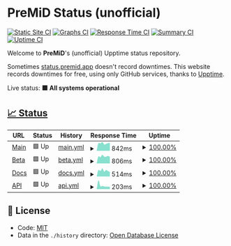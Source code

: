 # PreMiD Status (unofficial)

[![Static Site CI](https://github.com/Hans5958/PreMiD-Upptime/workflows/Static%20Site%20CI/badge.svg)](https://github.com/Hans5958/PreMiD-Upptime/actions?query=workflow%3A%22Static+Site+CI%22)
[![Graphs CI](https://github.com/Hans5958/PreMiD-Upptime/workflows/Graphs%20CI/badge.svg)](https://github.com/Hans5958/PreMiD-Upptime/actions?query=workflow%3A%22Graphs+CI%22)
[![Response Time CI](https://github.com/Hans5958/PreMiD-Upptime/workflows/Response%20Time%20CI/badge.svg)](https://github.com/Hans5958/PreMiD-Upptime/actions?query=workflow%3A%22Response+Time+CI%22)
[![Summary CI](https://github.com/Hans5958/PreMiD-Upptime/workflows/Summary%20CI/badge.svg)](https://github.com/Hans5958/PreMiD-Upptime/actions?query=workflow%3A%22Summary+CI%22)
[![Uptime CI](https://github.com/Hans5958/PreMiD-Upptime/workflows/Uptime%20CI/badge.svg)](https://github.com/Hans5958/PreMiD-Upptime/actions?query=workflow%3A%22Uptime+CI%22)

Welcome to **PreMiD**'s (unofficial) Upptime status repository.

Sometimes [status.premid.app](https://status.premid.app) doesn't record downtimes. This website records downtimes for free, using only GitHub services, thanks to [Upptime](https://github.com/koj-co/upptime).

Live status: <!--live status--> **🟩 All systems operational**

## [📈 Status](https://premid-upptime.netlify.app/)

<!--start: status pages-->
<!-- This summary is generated by Upptime (https://github.com/upptime/upptime) -->
<!-- Do not edit this manually, your changes will be overwritten -->
<!-- prettier-ignore -->
| URL | Status | History | Response Time | Uptime |
| --- | ------ | ------- | ------------- | ------ |
| <img alt="" src="https://icons.duckduckgo.com/ip3/premid.app.ico" height="13"> [Main](https://premid.app) | 🟩 Up | [main.yml](https://github.com/Hans5958/PreMiD-Upptime/commits/HEAD/history/main.yml) | <details><summary><img alt="Response time graph" src="./graphs/main/response-time-week.png" height="20"> 842ms</summary><br><a href="https://premid-upptime.netlify.app/history/main"><img alt="Response time 951" src="https://img.shields.io/endpoint?url=https%3A%2F%2Fraw.githubusercontent.com%2FHans5958%2FPreMiD-Upptime%2FHEAD%2Fapi%2Fmain%2Fresponse-time.json"></a><br><a href="https://premid-upptime.netlify.app/history/main"><img alt="24-hour response time 807" src="https://img.shields.io/endpoint?url=https%3A%2F%2Fraw.githubusercontent.com%2FHans5958%2FPreMiD-Upptime%2FHEAD%2Fapi%2Fmain%2Fresponse-time-day.json"></a><br><a href="https://premid-upptime.netlify.app/history/main"><img alt="7-day response time 842" src="https://img.shields.io/endpoint?url=https%3A%2F%2Fraw.githubusercontent.com%2FHans5958%2FPreMiD-Upptime%2FHEAD%2Fapi%2Fmain%2Fresponse-time-week.json"></a><br><a href="https://premid-upptime.netlify.app/history/main"><img alt="30-day response time 836" src="https://img.shields.io/endpoint?url=https%3A%2F%2Fraw.githubusercontent.com%2FHans5958%2FPreMiD-Upptime%2FHEAD%2Fapi%2Fmain%2Fresponse-time-month.json"></a><br><a href="https://premid-upptime.netlify.app/history/main"><img alt="1-year response time 926" src="https://img.shields.io/endpoint?url=https%3A%2F%2Fraw.githubusercontent.com%2FHans5958%2FPreMiD-Upptime%2FHEAD%2Fapi%2Fmain%2Fresponse-time-year.json"></a></details> | <details><summary><a href="https://premid-upptime.netlify.app/history/main">100.00%</a></summary><a href="https://premid-upptime.netlify.app/history/main"><img alt="All-time uptime 99.91%" src="https://img.shields.io/endpoint?url=https%3A%2F%2Fraw.githubusercontent.com%2FHans5958%2FPreMiD-Upptime%2FHEAD%2Fapi%2Fmain%2Fuptime.json"></a><br><a href="https://premid-upptime.netlify.app/history/main"><img alt="24-hour uptime 100.00%" src="https://img.shields.io/endpoint?url=https%3A%2F%2Fraw.githubusercontent.com%2FHans5958%2FPreMiD-Upptime%2FHEAD%2Fapi%2Fmain%2Fuptime-day.json"></a><br><a href="https://premid-upptime.netlify.app/history/main"><img alt="7-day uptime 100.00%" src="https://img.shields.io/endpoint?url=https%3A%2F%2Fraw.githubusercontent.com%2FHans5958%2FPreMiD-Upptime%2FHEAD%2Fapi%2Fmain%2Fuptime-week.json"></a><br><a href="https://premid-upptime.netlify.app/history/main"><img alt="30-day uptime 99.92%" src="https://img.shields.io/endpoint?url=https%3A%2F%2Fraw.githubusercontent.com%2FHans5958%2FPreMiD-Upptime%2FHEAD%2Fapi%2Fmain%2Fuptime-month.json"></a><br><a href="https://premid-upptime.netlify.app/history/main"><img alt="1-year uptime 99.75%" src="https://img.shields.io/endpoint?url=https%3A%2F%2Fraw.githubusercontent.com%2FHans5958%2FPreMiD-Upptime%2FHEAD%2Fapi%2Fmain%2Fuptime-year.json"></a></details>
| <img alt="" src="https://icons.duckduckgo.com/ip3/beta.premid.app.ico" height="13"> [Beta](https://beta.premid.app) | 🟩 Up | [beta.yml](https://github.com/Hans5958/PreMiD-Upptime/commits/HEAD/history/beta.yml) | <details><summary><img alt="Response time graph" src="./graphs/beta/response-time-week.png" height="20"> 806ms</summary><br><a href="https://premid-upptime.netlify.app/history/beta"><img alt="Response time 810" src="https://img.shields.io/endpoint?url=https%3A%2F%2Fraw.githubusercontent.com%2FHans5958%2FPreMiD-Upptime%2FHEAD%2Fapi%2Fbeta%2Fresponse-time.json"></a><br><a href="https://premid-upptime.netlify.app/history/beta"><img alt="24-hour response time 843" src="https://img.shields.io/endpoint?url=https%3A%2F%2Fraw.githubusercontent.com%2FHans5958%2FPreMiD-Upptime%2FHEAD%2Fapi%2Fbeta%2Fresponse-time-day.json"></a><br><a href="https://premid-upptime.netlify.app/history/beta"><img alt="7-day response time 806" src="https://img.shields.io/endpoint?url=https%3A%2F%2Fraw.githubusercontent.com%2FHans5958%2FPreMiD-Upptime%2FHEAD%2Fapi%2Fbeta%2Fresponse-time-week.json"></a><br><a href="https://premid-upptime.netlify.app/history/beta"><img alt="30-day response time 802" src="https://img.shields.io/endpoint?url=https%3A%2F%2Fraw.githubusercontent.com%2FHans5958%2FPreMiD-Upptime%2FHEAD%2Fapi%2Fbeta%2Fresponse-time-month.json"></a><br><a href="https://premid-upptime.netlify.app/history/beta"><img alt="1-year response time 810" src="https://img.shields.io/endpoint?url=https%3A%2F%2Fraw.githubusercontent.com%2FHans5958%2FPreMiD-Upptime%2FHEAD%2Fapi%2Fbeta%2Fresponse-time-year.json"></a></details> | <details><summary><a href="https://premid-upptime.netlify.app/history/beta">100.00%</a></summary><a href="https://premid-upptime.netlify.app/history/beta"><img alt="All-time uptime 31.53%" src="https://img.shields.io/endpoint?url=https%3A%2F%2Fraw.githubusercontent.com%2FHans5958%2FPreMiD-Upptime%2FHEAD%2Fapi%2Fbeta%2Fuptime.json"></a><br><a href="https://premid-upptime.netlify.app/history/beta"><img alt="24-hour uptime 100.00%" src="https://img.shields.io/endpoint?url=https%3A%2F%2Fraw.githubusercontent.com%2FHans5958%2FPreMiD-Upptime%2FHEAD%2Fapi%2Fbeta%2Fuptime-day.json"></a><br><a href="https://premid-upptime.netlify.app/history/beta"><img alt="7-day uptime 100.00%" src="https://img.shields.io/endpoint?url=https%3A%2F%2Fraw.githubusercontent.com%2FHans5958%2FPreMiD-Upptime%2FHEAD%2Fapi%2Fbeta%2Fuptime-week.json"></a><br><a href="https://premid-upptime.netlify.app/history/beta"><img alt="30-day uptime 100.00%" src="https://img.shields.io/endpoint?url=https%3A%2F%2Fraw.githubusercontent.com%2FHans5958%2FPreMiD-Upptime%2FHEAD%2Fapi%2Fbeta%2Fuptime-month.json"></a><br><a href="https://premid-upptime.netlify.app/history/beta"><img alt="1-year uptime 89.72%" src="https://img.shields.io/endpoint?url=https%3A%2F%2Fraw.githubusercontent.com%2FHans5958%2FPreMiD-Upptime%2FHEAD%2Fapi%2Fbeta%2Fuptime-year.json"></a></details>
| <img alt="" src="https://icons.duckduckgo.com/ip3/docs.premid.app.ico" height="13"> [Docs](https://docs.premid.app) | 🟩 Up | [docs.yml](https://github.com/Hans5958/PreMiD-Upptime/commits/HEAD/history/docs.yml) | <details><summary><img alt="Response time graph" src="./graphs/docs/response-time-week.png" height="20"> 514ms</summary><br><a href="https://premid-upptime.netlify.app/history/docs"><img alt="Response time 873" src="https://img.shields.io/endpoint?url=https%3A%2F%2Fraw.githubusercontent.com%2FHans5958%2FPreMiD-Upptime%2FHEAD%2Fapi%2Fdocs%2Fresponse-time.json"></a><br><a href="https://premid-upptime.netlify.app/history/docs"><img alt="24-hour response time 459" src="https://img.shields.io/endpoint?url=https%3A%2F%2Fraw.githubusercontent.com%2FHans5958%2FPreMiD-Upptime%2FHEAD%2Fapi%2Fdocs%2Fresponse-time-day.json"></a><br><a href="https://premid-upptime.netlify.app/history/docs"><img alt="7-day response time 514" src="https://img.shields.io/endpoint?url=https%3A%2F%2Fraw.githubusercontent.com%2FHans5958%2FPreMiD-Upptime%2FHEAD%2Fapi%2Fdocs%2Fresponse-time-week.json"></a><br><a href="https://premid-upptime.netlify.app/history/docs"><img alt="30-day response time 527" src="https://img.shields.io/endpoint?url=https%3A%2F%2Fraw.githubusercontent.com%2FHans5958%2FPreMiD-Upptime%2FHEAD%2Fapi%2Fdocs%2Fresponse-time-month.json"></a><br><a href="https://premid-upptime.netlify.app/history/docs"><img alt="1-year response time 894" src="https://img.shields.io/endpoint?url=https%3A%2F%2Fraw.githubusercontent.com%2FHans5958%2FPreMiD-Upptime%2FHEAD%2Fapi%2Fdocs%2Fresponse-time-year.json"></a></details> | <details><summary><a href="https://premid-upptime.netlify.app/history/docs">100.00%</a></summary><a href="https://premid-upptime.netlify.app/history/docs"><img alt="All-time uptime 99.86%" src="https://img.shields.io/endpoint?url=https%3A%2F%2Fraw.githubusercontent.com%2FHans5958%2FPreMiD-Upptime%2FHEAD%2Fapi%2Fdocs%2Fuptime.json"></a><br><a href="https://premid-upptime.netlify.app/history/docs"><img alt="24-hour uptime 100.00%" src="https://img.shields.io/endpoint?url=https%3A%2F%2Fraw.githubusercontent.com%2FHans5958%2FPreMiD-Upptime%2FHEAD%2Fapi%2Fdocs%2Fuptime-day.json"></a><br><a href="https://premid-upptime.netlify.app/history/docs"><img alt="7-day uptime 100.00%" src="https://img.shields.io/endpoint?url=https%3A%2F%2Fraw.githubusercontent.com%2FHans5958%2FPreMiD-Upptime%2FHEAD%2Fapi%2Fdocs%2Fuptime-week.json"></a><br><a href="https://premid-upptime.netlify.app/history/docs"><img alt="30-day uptime 100.00%" src="https://img.shields.io/endpoint?url=https%3A%2F%2Fraw.githubusercontent.com%2FHans5958%2FPreMiD-Upptime%2FHEAD%2Fapi%2Fdocs%2Fuptime-month.json"></a><br><a href="https://premid-upptime.netlify.app/history/docs"><img alt="1-year uptime 99.82%" src="https://img.shields.io/endpoint?url=https%3A%2F%2Fraw.githubusercontent.com%2FHans5958%2FPreMiD-Upptime%2FHEAD%2Fapi%2Fdocs%2Fuptime-year.json"></a></details>
| <img alt="" src="https://icons.duckduckgo.com/ip3/api.premid.app.ico" height="13"> [API](https://api.premid.app/v3) | 🟩 Up | [api.yml](https://github.com/Hans5958/PreMiD-Upptime/commits/HEAD/history/api.yml) | <details><summary><img alt="Response time graph" src="./graphs/api/response-time-week.png" height="20"> 203ms</summary><br><a href="https://premid-upptime.netlify.app/history/api"><img alt="Response time 273" src="https://img.shields.io/endpoint?url=https%3A%2F%2Fraw.githubusercontent.com%2FHans5958%2FPreMiD-Upptime%2FHEAD%2Fapi%2Fapi%2Fresponse-time.json"></a><br><a href="https://premid-upptime.netlify.app/history/api"><img alt="24-hour response time 219" src="https://img.shields.io/endpoint?url=https%3A%2F%2Fraw.githubusercontent.com%2FHans5958%2FPreMiD-Upptime%2FHEAD%2Fapi%2Fapi%2Fresponse-time-day.json"></a><br><a href="https://premid-upptime.netlify.app/history/api"><img alt="7-day response time 203" src="https://img.shields.io/endpoint?url=https%3A%2F%2Fraw.githubusercontent.com%2FHans5958%2FPreMiD-Upptime%2FHEAD%2Fapi%2Fapi%2Fresponse-time-week.json"></a><br><a href="https://premid-upptime.netlify.app/history/api"><img alt="30-day response time 258" src="https://img.shields.io/endpoint?url=https%3A%2F%2Fraw.githubusercontent.com%2FHans5958%2FPreMiD-Upptime%2FHEAD%2Fapi%2Fapi%2Fresponse-time-month.json"></a><br><a href="https://premid-upptime.netlify.app/history/api"><img alt="1-year response time 283" src="https://img.shields.io/endpoint?url=https%3A%2F%2Fraw.githubusercontent.com%2FHans5958%2FPreMiD-Upptime%2FHEAD%2Fapi%2Fapi%2Fresponse-time-year.json"></a></details> | <details><summary><a href="https://premid-upptime.netlify.app/history/api">100.00%</a></summary><a href="https://premid-upptime.netlify.app/history/api"><img alt="All-time uptime 99.89%" src="https://img.shields.io/endpoint?url=https%3A%2F%2Fraw.githubusercontent.com%2FHans5958%2FPreMiD-Upptime%2FHEAD%2Fapi%2Fapi%2Fuptime.json"></a><br><a href="https://premid-upptime.netlify.app/history/api"><img alt="24-hour uptime 100.00%" src="https://img.shields.io/endpoint?url=https%3A%2F%2Fraw.githubusercontent.com%2FHans5958%2FPreMiD-Upptime%2FHEAD%2Fapi%2Fapi%2Fuptime-day.json"></a><br><a href="https://premid-upptime.netlify.app/history/api"><img alt="7-day uptime 100.00%" src="https://img.shields.io/endpoint?url=https%3A%2F%2Fraw.githubusercontent.com%2FHans5958%2FPreMiD-Upptime%2FHEAD%2Fapi%2Fapi%2Fuptime-week.json"></a><br><a href="https://premid-upptime.netlify.app/history/api"><img alt="30-day uptime 99.95%" src="https://img.shields.io/endpoint?url=https%3A%2F%2Fraw.githubusercontent.com%2FHans5958%2FPreMiD-Upptime%2FHEAD%2Fapi%2Fapi%2Fuptime-month.json"></a><br><a href="https://premid-upptime.netlify.app/history/api"><img alt="1-year uptime 99.58%" src="https://img.shields.io/endpoint?url=https%3A%2F%2Fraw.githubusercontent.com%2FHans5958%2FPreMiD-Upptime%2FHEAD%2Fapi%2Fapi%2Fuptime-year.json"></a></details>

<!--end: status pages-->

## 📄 License

- Code: [MIT](./LICENSE)
- Data in the `./history` directory: [Open Database License](https://opendatacommons.org/licenses/odbl/1-0/)
